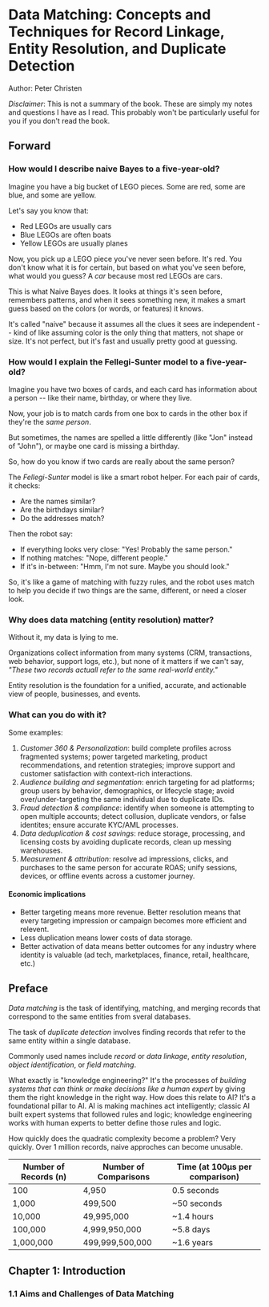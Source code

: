 # Data Matching: Concepts and Techniques for Record Linkage, Entity Resolution, and Duplicate Detection
Author: Peter Christen

*Disclaimer*: This is not a summary of the book. These are simply my notes and questions I have as I read. This probably won't be particularly useful for you if you don't read the book.

## Forward

### How would I describe naive Bayes to a five-year-old?

Imagine you have a big bucket of LEGO pieces. Some are red, some are blue, and some are yellow.

Let's say you know that:
- Red LEGOs are usually cars
- Blue LEGOs are often boats
- Yellow LEGOs are usually planes

Now, you pick up a LEGO piece you've never seen before. It's red. You don't know what it is for certain, but based on what you've seen before, what would you guess? A *car* because most red LEGOs are cars.

This is what Naive Bayes does. It looks at things it's seen before, remembers patterns, and when it sees something new, it makes a smart guess based on the colors (or words, or features) it knows.

It's called "naive" because it assumes all the clues it sees are independent -- kind of like assuming color is the only thing that matters, not shape or size. It's not perfect, but it's fast and usually pretty good at guessing.

### How would I explain the Fellegi-Sunter model to a five-year-old?

Imagine you have two boxes of cards, and each card has information about a person -- like their name, birthday, or where they live.

Now, your job is to match cards from one box to cards in the other box if they're the *same person*.

But sometimes, the names are spelled a little differently (like "Jon" instead of "John"), or maybe one card is missing a birthday.

So, how do you know if two cards are really about the same person?

The *Fellegi-Sunter* model is like a smart robot helper. For each pair of cards, it checks:
- Are the names similar?
- Are the birthdays similar?
- Do the addresses match?

Then the robot say:
- If everything looks very close: "Yes! Probably the same person."
- If nothing matches: "Nope, different people."
- If it's in-between: "Hmm, I'm not sure. Maybe you should look."

So, it's like a game of matching with fuzzy rules, and the robot uses match to help you decide if two things are the same, different, or need a closer look.

### Why does data matching (entity resolution) matter?

Without it, my data is lying to me.

Organizations collect information from many systems (CRM, transactions, web behavior, support logs, etc.), but none of it matters if we can't say, *"These two records actuall refer to the same real-world entity."*


Entity resolution is the foundation for a unified, accurate, and actionable view of people, businesses, and events.

### What can you do with it?

Some examples:

1. *Customer 360 & Personalization*: build complete profiles across fragmented systems; power targeted marketing, product recommendations, and retention strategies; improve support and customer satisfaction with context-rich interactions.
2. *Audience building and segmentation*: enrich targeting for ad platforms; group users by behavior, demographics, or lifecycle stage; avoid over/under-targeting the same individual due to duplicate IDs.
3. *Fraud detection & compliance*: identify when someone is attempting to open multiple accounts; detect collusion, duplicate vendors, or false identites; ensure accurate KYC/AML processes.
4. *Data deduplication & cost savings*: reduce storage, processing, and licensing costs by avoiding duplicate records, clean up messing warehouses.
5. *Measurement & attribution*: resolve ad impressions, clicks, and purchases to the same person for accurate ROAS; unify sessions, devices, or offline events across a customer journey.

#### Economic implications
- Better targeting means more revenue. Better resolution means that every targeting impression or campaign becomes more efficient and relevent.
- Less duplication means lower costs of data storage.
- Better activation of data means better outcomes for any industry where identity is valuable (ad tech, marketplaces, finance, retail, healthcare, etc.)

## Preface

*Data matching* is the task of identifying, matching, and merging records that correspond to the same entities from sveral databases.

The task of *duplicate detection* involves finding records that refer to the same entity within a single database.

Commonly used names include *record* or *data linkage*, *entity resolution*, *object identification*, or *field matching*.

What exactly is "knowledge engineering?" It's the processes of *building systems that can think or make decisions like a human expert* by giving them the right knowledge in the right way. How does this relate to AI? It's a foundational pillar to AI. AI is making machines act intelligently; classic AI built expert systems that followed rules and logic; knowledge engineering works with human experts to better define those rules and logic.

How quickly does the quadratic complexity become a problem? Very quickly. Over 1 million records, naive approches can become unusable.

| Number of Records (n) | Number of Comparisons | Time (at 100µs per comparison) |
|------------------------|------------------------|---------------------------------|
| 100                   | 4,950                  | 0.5 seconds                     |
| 1,000                 | 499,500                | ~50 seconds                     |
| 10,000                | 49,995,000             | ~1.4 hours                      |
| 100,000               | 4,999,950,000          | ~5.8 days                       |
| 1,000,000             | 499,999,500,000        | ~1.6 years                      |

## Chapter 1: Introduction

### 1.1 Aims and Challenges of Data Matching



